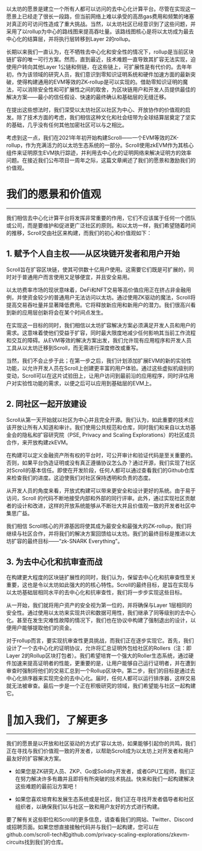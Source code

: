 
以太坊的愿景是建立一个所有人都可以访问的去中心化计算平台。尽管在实现这一愿景上已经走了很长一段路，但当前网络上难以承受的高昂gas费用和频繁的堵塞对真正的可访问性造成了重大挑战。当然，以太坊社区已经意识到了这些问题，并采用了以rollup为中心的路线图来提高吞吐量。该路线图核心是将以太坊成为最去中心化的结算层，并将执行层转移到Layer 2的rollup。

长期以来我们一直认为，在不牺牲去中心化和安全性的情况下，rollup是当前区块链扩容的唯一可行方案。然而，直到最近，技术难题一直导致其扩容无法实现，迫使用户转向其他Layer 1公链和侧链，在这些链上，可扩展性是有代价的。去年年初，作为该领域的研究人员，我们意识到零知识证明系统和硬件加速方面的最新突破，使得构建通用的EVM等效的ZK-rollup是可以实现的。借助零知识证明的魔法，可以消除安全性和可扩展性之间的取舍，为区块链用户和开发人员提供最佳的解决方案——最小的信任假设、快速的最终确认和基础层的无缝迁移。

在提出这些想法时，我们深受以太坊社区以社区为中心、开放协作的价值观的启发。除了技术方面的考虑，我们相信这种文化和社会纽带为全球结算层奠定了坚实的基础，几乎没有任何其他加密社区可以与之相比。

考虑到这一点，我们在2021年年初开始构建Scroll——一个EVM等效的ZK-rollup，作为充满活力的以太坊生态系统的一部分。Scroll使用zkEVM作为其核心组件来证明原生EVM执行踪迹，并利用去中心化的证明网络来解决证明方的效率问题。在接近我们公布项目一周年之际，这篇文章阐述了我们的愿景和激励我们的价值观。



# 我们的愿景和价值观

------

我们相信去中心化计算平台将发挥非常重要的作用，它们不应该属于任何一个团队或公司，而是要维护和促进更广泛社区的原则。和以太坊一样，我们希望随着时间的推移，Scroll交由社区来构建，而我们的初心和价值观如下：

## 1. 赋予个人自主权——从区块链开发者和用户开始

Scroll旨在扩容区块链，使其可供数十亿用户使用。这需要它们既是可扩展的，同时对于普通用户而言使用又足够便宜，并且安全易用。

以太坊费率市场的现状意味着，DeFi和NFT交易等高价值应用正在挤占非金融用例，并使资金较少的普通用户无法访问以太坊。通过使用ZK驱动的魔法，Scroll将提高交易吞吐量并显著降低费用。它将释放新应用和新用户的潜力。我们很高兴看到新的应用层创新将会在某个时间点发生。

在实现这一目标的同时，我们相信以太坊扩容解决方案必须满足开发人员和用户的需求。这意味着使他们受益于扩容，同时最大限度地减少任何影响其当前工作流程和交互的障碍。从EVM等效的解决方案出发，我们允许现有应用程序和开发人员工具从以太坊迁移到Scroll，而无需进行深度修改或重写。

当然，我们不会止步于此；在第一步之后，我们计划添加扩展EVM的新的实验性功能，以允许开发人员在Scroll上创建更丰富的用户体验。通过这些虚拟机级别的变动，Scroll可以在这片试验田上，让用户访问到最前沿的应用程序，同时评估用户对实验性功能的需求，以便之后可以应用到基础层的EVM上。

## 2. 同社区一起开放建设

Scroll从第一天开始就以社区为中心并且完全开源。我们认为，如此重要的技术应该开放让所有人知道和审计。我们使用公共规范和仓库，同时我们和来自以太坊基金会的隐私和扩容研究院（PSE, Privacy and Scaling Explorations）的社区成员合作，来开放构建zkEVM。

在构建可以定义金融资产所有权的平台时，可公开审计和验证代码是至关重要的。否则，如果平台伪造证明或没有真正遵循协议怎么办？通过开源，我们实现了社区对Scroll的基本信任。即使在开发阶段，任何人都可以通过查看我们的Github仓库来检查我们的进度。这迫使我们对社区保持透明和负责的态度。

从开发人员的角度来看，开放式构建可以带来更安全和设计更好的系统。由于易于访问，Scroll 的代码不断地接受内部和外部的同行评审。此外，通过实现社区贡献者的设计和改进，这样的开放系统能够从不断壮大并且价值观一致的开发者社区中集思广益。

我们相信 Scroll核心的开源基因将使其成为最安全和最强大的ZK-rollup，我们将继续与社区合作，并将我们的解决方案回馈给以太坊。我们的最终目标是推进以太坊扩容的最终目标——“zk-SNARK Everything”。

## 3. 为去中心化和抗审查而战

在构建更大程度的区块链扩展性的同时，我们认为，保留去中心化和抗审查性至关重要，这也是令以太坊如此强大的的核心特性。Scroll的最终目标，是旨在实现与以太坊基础层相同水平的去中心化和抗审查性，我们将一步步实现这些目标。

从一开始，我们就将用户资产的安全视为第一位的，并将确保与Layer 1层相同的安全性。通过使用以太坊来实现共识和数据可用性，我们继承了同等级别的去中心化。甚至在发生灾难性故障的情况下，我们也在协议中构建了强制退出的设计，以便用户能够提取他们的资金。

对于rollup而言，要实现抗审查性更具挑战，而我们正在逐步实现它。首先，我们设计了一个去中心化的证明协议，允许将汇总证明外包给社区的Rollers（注：即Layer 2的Rollup区块打包者）。我们希望培育一个强大的Roller生态系统，通过硬件加速来提高证明者的性能，更重要的是，让用户能够自己运行证明者，并在遭到审查时强制将他们的交易汇总到一个Rollup区块中。第二步，我们的目标是通过去中心化排序器来实现完全的去中心化。届时，任何人都可以运行排序器，这样交易就无法被审查。最后一步是一个正在积极研究的领域，我们希望能与社区一起构建它。



# 📜加入我们，了解更多

------

我们的愿景是以开放和社区驱动的方式扩容以太坊，如果能够引起你的共鸣，我们正在寻找与我们价值观一致的开发者，以帮助Scroll成为以太坊上对开发者和用户最友好的扩容解决方案。

- 如果您是ZK研究人员、ZKP、Go或Solidity开发者，或者GPU工程师，我们正在努力解决许多有趣并且即将有所突破的技术挑战。快来和我们一起构建解决这些难题的最前沿方案吧！

- 如果您喜欢培育和发展生态系统或是社区，我们正在寻找开发者倡导者和社区组织者，以确保我们以与社区一致和用户友好的方式进行构建。

要了解有关这些职位和Scroll的更多信息，请查看我们的网站、Twitter、Discord或招聘页面。如果您想直接接触代码并与我们一起构建，您可以在github.com/scroll-tech和github.com/privacy-scaling-explorations/zkevm-circuits找到我们的仓库。
